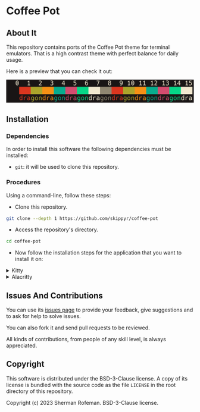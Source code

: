 # Coffee Pot

## About It

This repository contains ports of the Coffee Pot theme for terminal emulators. That is a high contrast theme with perfect balance for daily usage.

Here is a preview that you can check it out:

![](assets/preview.png)

## Installation

### Dependencies

In order to install this software the following dependencies must be installed:

-   `git`: it will be used to clone this repository.

### Procedures

Using a command-line, follow these steps:

-   Clone this repository.

```bash
git clone --depth 1 https://github.com/skippyr/coffee-pot
```

-   Access the repository's directory.

```bash
cd coffee-pot
```

-   Now follow the installation steps for the application that you want to install it on:

<details>
<summary>Kitty</summary>

-   Copy the `kitty/coffee-pot.conf` file to `~/.config/kitty/themes`.

```bash
mkdir -p ~/.config/kitty/themes
cp kitty/coffee-pot.conf ~/.config/kitty/themes
```

-   Add the following include rule in your `~/.config/kitty/kitty.conf` configuration file. Ensure to not include any other theme to avoid causing conflicts:

```bash
include themes/coffee-pot.conf
```

- Open a new Kitty window.

</details>

<details>
<summary>Alacritty</summary>

-   Copy the `alacritty/coffee-pot.yml` file to `~/.config/alacritty/themes`.

```bash
mkdir -p ~/.config/alacritty/themes
cp alacritty/coffee-pot.yml ~/.config/alacritty/themes
```

-   Add the following import rule to your `~/.config/alacritty/alacritty.yml` configuration file. Ensure to not import any other theme to avoid conflicts:

> [!IMPORTANT]
>
> This configuration file must be indented using 2 spaces. Using other indentation style will result in a parse error.

```bash
import:
  - ~/.config/alacritty/themes/coffee-pot.yml
```

-   Open a new Alacritty window.

</details>

## Issues And Contributions

You can use its [issues page](https://github.com/skippyr/coffee-pot/issues) to provide your feedback, give suggestions and to ask for help to solve issues.

You can also fork it and send pull requests to be reviewed.

All kinds of contributions, from people of any skill level, is always appreciated.

## Copyright

This software is distributed under the BSD-3-Clause license. A copy of its license is bundled with the source code as the file `LICENSE` in the root directory of this repository.

Copyright (c) 2023 Sherman Rofeman. BSD-3-Clause license.